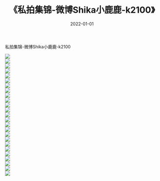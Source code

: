 ﻿---
layout: post
title:  《私拍集锦-微博Shika小鹿鹿-k2100》
date:   2022-01-01
img: http://img.660000.xyz/Sharelink/网络美图/2022/私拍集锦-微博Shika小鹿鹿-k2100/000.jpg
categories: [美女, 清纯, 唯美]
---

私拍集锦-微博Shika小鹿鹿-k2100

  ![](http://img.660000.xyz/Sharelink/网络美图/2022/私拍集锦-微博Shika小鹿鹿-k2100/001.jpg) <br> ![](http://img.660000.xyz/Sharelink/网络美图/2022/私拍集锦-微博Shika小鹿鹿-k2100/002.jpg) <br> ![](http://img.660000.xyz/Sharelink/网络美图/2022/私拍集锦-微博Shika小鹿鹿-k2100/003.jpg) <br> ![](http://img.660000.xyz/Sharelink/网络美图/2022/私拍集锦-微博Shika小鹿鹿-k2100/004.jpg) <br> ![](http://img.660000.xyz/Sharelink/网络美图/2022/私拍集锦-微博Shika小鹿鹿-k2100/005.jpg) <br> ![](http://img.660000.xyz/Sharelink/网络美图/2022/私拍集锦-微博Shika小鹿鹿-k2100/006.jpg) <br> ![](http://img.660000.xyz/Sharelink/网络美图/2022/私拍集锦-微博Shika小鹿鹿-k2100/007.jpg) <br> ![](http://img.660000.xyz/Sharelink/网络美图/2022/私拍集锦-微博Shika小鹿鹿-k2100/008.jpg) <br> ![](http://img.660000.xyz/Sharelink/网络美图/2022/私拍集锦-微博Shika小鹿鹿-k2100/009.jpg) <br> ![](http://img.660000.xyz/Sharelink/网络美图/2022/私拍集锦-微博Shika小鹿鹿-k2100/010.jpg) <br> ![](http://img.660000.xyz/Sharelink/网络美图/2022/私拍集锦-微博Shika小鹿鹿-k2100/011.jpg) <br> ![](http://img.660000.xyz/Sharelink/网络美图/2022/私拍集锦-微博Shika小鹿鹿-k2100/012.jpg) <br> ![](http://img.660000.xyz/Sharelink/网络美图/2022/私拍集锦-微博Shika小鹿鹿-k2100/013.jpg) <br> ![](http://img.660000.xyz/Sharelink/网络美图/2022/私拍集锦-微博Shika小鹿鹿-k2100/014.jpg) <br> ![](http://img.660000.xyz/Sharelink/网络美图/2022/私拍集锦-微博Shika小鹿鹿-k2100/015.jpg) <br> ![](http://img.660000.xyz/Sharelink/网络美图/2022/私拍集锦-微博Shika小鹿鹿-k2100/016.jpg) <br> ![](http://img.660000.xyz/Sharelink/网络美图/2022/私拍集锦-微博Shika小鹿鹿-k2100/017.jpg) <br> ![](http://img.660000.xyz/Sharelink/网络美图/2022/私拍集锦-微博Shika小鹿鹿-k2100/018.jpg) <br> ![](http://img.660000.xyz/Sharelink/网络美图/2022/私拍集锦-微博Shika小鹿鹿-k2100/019.jpg) <br> ![](http://img.660000.xyz/Sharelink/网络美图/2022/私拍集锦-微博Shika小鹿鹿-k2100/020.jpg) <br> ![](http://img.660000.xyz/Sharelink/网络美图/2022/私拍集锦-微博Shika小鹿鹿-k2100/021.jpg) <br> ![](http://img.660000.xyz/Sharelink/网络美图/2022/私拍集锦-微博Shika小鹿鹿-k2100/022.jpg) <br> ![](http://img.660000.xyz/Sharelink/网络美图/2022/私拍集锦-微博Shika小鹿鹿-k2100/023.jpg) <br> ![](http://img.660000.xyz/Sharelink/网络美图/2022/私拍集锦-微博Shika小鹿鹿-k2100/024.jpg) <br> ![](http://img.660000.xyz/Sharelink/网络美图/2022/私拍集锦-微博Shika小鹿鹿-k2100/025.jpg) <br>